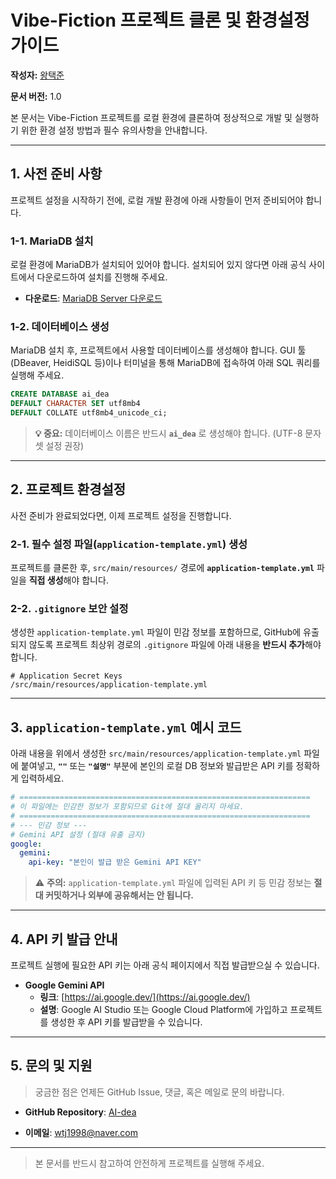 # **Vibe-Fiction 프로젝트 클론 및 환경설정 가이드**

**작성자:** [왕택준](https://github.com/TJK98)

**문서 버전:** 1.0

본 문서는 Vibe-Fiction 프로젝트를 로컬 환경에 클론하여 정상적으로 개발 및 실행하기 위한 환경 설정 방법과 필수 유의사항을 안내합니다.

---

## **1. 사전 준비 사항**

프로젝트 설정을 시작하기 전에, 로컬 개발 환경에 아래 사항들이 먼저 준비되어야 합니다.

### **1-1. MariaDB 설치**

로컬 환경에 MariaDB가 설치되어 있어야 합니다. 설치되어 있지 않다면 아래 공식 사이트에서 다운로드하여 설치를 진행해 주세요.
*   **다운로드**: [MariaDB Server 다운로드](https://mariadb.org/download/)

### **1-2. 데이터베이스 생성**

MariaDB 설치 후, 프로젝트에서 사용할 데이터베이스를 생성해야 합니다.
GUI 툴(DBeaver, HeidiSQL 등)이나 터미널을 통해 MariaDB에 접속하여 아래 SQL 쿼리를 실행해 주세요.

```sql
CREATE DATABASE ai_dea
DEFAULT CHARACTER SET utf8mb4
DEFAULT COLLATE utf8mb4_unicode_ci;
```
> **💡 중요:** 데이터베이스 이름은 반드시 **`ai_dea`** 로 생성해야 합니다. (UTF-8 문자셋 설정 권장)

---

## **2. 프로젝트 환경설정**

사전 준비가 완료되었다면, 이제 프로젝트 설정을 진행합니다.

### **2-1. 필수 설정 파일(`application-template.yml`) 생성**

프로젝트를 클론한 후, `src/main/resources/` 경로에 **`application-template.yml`** 파일을 **직접 생성**해야 합니다.

### **2-2. `.gitignore` 보안 설정**

생성한 `application-template.yml` 파일이 민감 정보를 포함하므로, GitHub에 유출되지 않도록 프로젝트 최상위 경로의 `.gitignore` 파일에 아래 내용을 **반드시 추가**해야 합니다.

```gitignore
# Application Secret Keys
/src/main/resources/application-template.yml
```

---

## **3. `application-template.yml` 예시 코드**

아래 내용을 위에서 생성한 `src/main/resources/application-template.yml` 파일에 붙여넣고, **`""`** 또는 **`"설명"`** 부분에 본인의 로컬 DB 정보와 발급받은 API 키를 정확하게 입력하세요.

```yaml
# =================================================================
# 이 파일에는 민감한 정보가 포함되므로 Git에 절대 올리지 마세요.
# =================================================================
# --- 민감 정보 ---
# Gemini API 설정 (절대 유출 금지)
google:
  gemini:
    api-key: "본인이 발급 받은 Gemini API KEY"
```

> ⚠️ **주의:**
> `application-template.yml` 파일에 입력된 API 키 등 민감 정보는 **절대 커밋하거나 외부에 공유해서는 안 됩니다.**

---

## **4. API 키 발급 안내**

프로젝트 실행에 필요한 API 키는 아래 공식 페이지에서 직접 발급받으실 수 있습니다.

*   **Google Gemini API**
    *   **링크**: [https://ai.google.dev/](https://ai.google.dev/)
    *   **설명**: Google AI Studio 또는 Google Cloud Platform에 가입하고 프로젝트를 생성한 후 API 키를 발급받을 수 있습니다.

---

## **5. 문의 및 지원**

> 궁금한 점은 언제든 GitHub Issue, 댓글, 혹은 메일로 문의 바랍니다.

*   **GitHub Repository**: [AI-dea](https://github.com/Vibe-Fiction/AI-dea)

*   **이메일**: [wtj1998@naver.com](mailto:wtj1998@naver.com)

---

> 본 문서를 반드시 참고하여 안전하게 프로젝트를 실행해 주세요.
